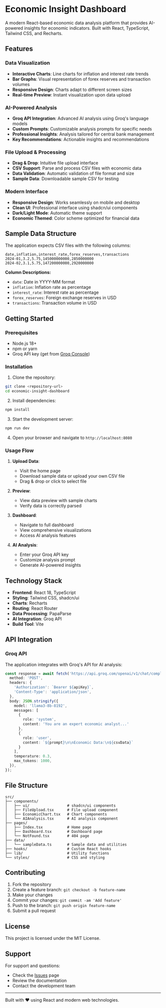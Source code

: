 # Economic Insight Dashboard

A modern React-based economic data analysis platform that provides AI-powered insights for economic indicators. Built with React, TypeScript, Tailwind CSS, and Recharts.

## Features

### Data Visualization
- **Interactive Charts**: Line charts for inflation and interest rate trends
- **Bar Graphs**: Visual representation of forex reserves and transaction volumes
- **Responsive Design**: Charts adapt to different screen sizes
- **Real-time Preview**: Instant visualization upon data upload

### AI-Powered Analysis
- **Groq API Integration**: Advanced AI analysis using Groq's language models
- **Custom Prompts**: Customizable analysis prompts for specific needs
- **Professional Insights**: Analysis tailored for central bank management
- **Key Recommendations**: Actionable insights and recommendations

### File Upload & Processing
- **Drag & Drop**: Intuitive file upload interface
- **CSV Support**: Parse and process CSV files with economic data
- **Data Validation**: Automatic validation of file format and size
- **Sample Data**: Downloadable sample CSV for testing

### Modern Interface
- **Responsive Design**: Works seamlessly on mobile and desktop
- **Clean UI**: Professional interface using shadcn/ui components
- **Dark/Light Mode**: Automatic theme support
- **Economic Themed**: Color scheme optimized for financial data

## Sample Data Structure

The application expects CSV files with the following columns:

```csv
date,inflation,interest_rate,forex_reserves,transactions
2024-01,3.2,5.75,145000000000,2850000000
2024-02,3.1,5.75,147200000000,2920000000
```

**Column Descriptions:**
- `date`: Date in YYYY-MM format
- `inflation`: Inflation rate as percentage
- `interest_rate`: Interest rate as percentage  
- `forex_reserves`: Foreign exchange reserves in USD
- `transactions`: Transaction volume in USD

## Getting Started

### Prerequisites
- Node.js 18+ 
- npm or yarn
- Groq API key (get from [Groq Console](https://console.groq.com/))

### Installation

1. Clone the repository:
```bash
git clone <repository-url>
cd economic-insight-dashboard
```

2. Install dependencies:
```bash
npm install
```

3. Start the development server:
```bash
npm run dev
```

4. Open your browser and navigate to `http://localhost:8080`

### Usage Flow

1. **Upload Data**: 
   - Visit the home page
   - Download sample data or upload your own CSV file
   - Drag & drop or click to select file

2. **Preview**: 
   - View data preview with sample charts
   - Verify data is correctly parsed

3. **Dashboard**: 
   - Navigate to full dashboard
   - View comprehensive visualizations
   - Access AI analysis features

4. **AI Analysis**:
   - Enter your Groq API key
   - Customize analysis prompt
   - Generate AI-powered insights

## Technology Stack

- **Frontend**: React 18, TypeScript
- **Styling**: Tailwind CSS, shadcn/ui
- **Charts**: Recharts
- **Routing**: React Router
- **Data Processing**: PapaParse
- **AI Integration**: Groq API
- **Build Tool**: Vite

## API Integration

### Groq API
The application integrates with Groq's API for AI analysis:

```typescript
const response = await fetch('https://api.groq.com/openai/v1/chat/completions', {
  method: 'POST',
  headers: {
    'Authorization': `Bearer ${apiKey}`,
    'Content-Type': 'application/json',
  },
  body: JSON.stringify({
    model: 'llama3-8b-8192',
    messages: [
      {
        role: 'system',
        content: 'You are an expert economic analyst...'
      },
      {
        role: 'user',
        content: `${prompt}\n\nEconomic Data:\n${csvData}`
      }
    ],
    temperature: 0.3,
    max_tokens: 1000,
  }),
});
```

## File Structure

```
src/
├── components/
│   ├── ui/                 # shadcn/ui components
│   ├── FileUpload.tsx      # File upload component
│   ├── EconomicChart.tsx   # Chart components
│   └── AIAnalysis.tsx      # AI analysis component
├── pages/
│   ├── Index.tsx           # Home page
│   ├── Dashboard.tsx       # Dashboard page
│   └── NotFound.tsx        # 404 page
├── data/
│   └── sampleData.ts       # Sample data and utilities
├── hooks/                  # Custom React hooks
├── lib/                    # Utility functions
└── styles/                 # CSS and styling
```

## Contributing

1. Fork the repository
2. Create a feature branch: `git checkout -b feature-name`
3. Make your changes
4. Commit your changes: `git commit -am 'Add feature'`
5. Push to the branch: `git push origin feature-name`
6. Submit a pull request

## License

This project is licensed under the MIT License.

## Support

For support and questions:
- Check the [Issues](https://github.com/your-repo/issues) page
- Review the documentation
- Contact the development team

---

Built with ❤️ using React and modern web technologies.
